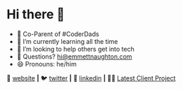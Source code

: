# Hi there 👋





- 🧱 Co-Parent of #CoderDads 
- 🌱 I’m currently learning all the time
- 🤔 I’m looking to help others get into tech
- 💬 Questions? hi@emmettnaughton.com
- 😄 Pronouns: he/him



🏡 [website][website] **|** 
🐦 [twitter][twitter] **|** 
👔 [linkedin][linkedin] **|**
👷‍♂️ [Latest Client Project][Clause]

[website]: https://emmettnaughton.com
[twitter]: https://twitter.com/emmettnaughton
[linkedin]: https://www.linkedin.com/in/emmett-naughton/
[Clause]: https://clause.io/
